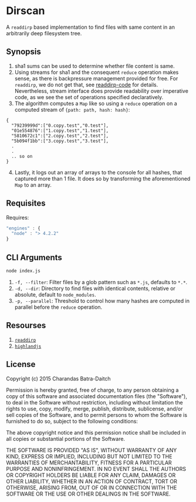 Dirscan
=======

A `readdirp` based implementation to find files with same content
in an arbitrarily deep filesystem tree.

Synopsis
--------

1. sha1 sums can be used to determine whether file content is same.
2. Using streams for sha1 and the consequent `reduce` operation makes sense, as there
is backpressure management provided for free. For `readdirp`, we do not get that, see [readdirp-code](https://github.com/thlorenz/readdirp/blob/master/stream-api.js#L22) for details. Nevertheless, stream interface does provide readability over imperative code, as we see the set of operations specified declaratively.
3. The algorithm computes a `Map` like so using a `reduce` operation on a computed stream of
`{path: path, hash: hash}`:
  ```
  {
    "79239999d":["0.copy.test","0.test"],
    "01e554876":["1.copy.test","1.test"],
    "5810672c1":["2.copy.test","2.test"],
    "5b094f1bb":["3.copy.test","3.test"],
    .
    .
    .. so on
  }
  ```
4. Lastly, it logs out an array of arrays to the console for all hashes, that
captured more than 1 file. It does so by transforming the aforementioned `Map` to
an array.

Requisites
-----------

Requires:
```js
"engines" : {
  "node" : "> 4.2.2"
}
```

CLI Arguments
-------------
```bash
node index.js
```

1. `-f, --filter`: Filter files by a glob pattern such as `*.js`, defaults to `*.*`.
2. `-d, --dir`: Directory to find files with identical contents, relative or absolute, default to `node_modules`.
3. `-p, --parallel`: Threshold to control how many hashes are computed in parallel before the `reduce` operation.

Resourses
---------
1. [`readdirp`](https://github.com/thlorenz/readdirp)
2. [`highlandjs`](http://highlandjs.org/)

License
-------
Copyright (c) 2015 Charandas Batra-Daitch

Permission is hereby granted, free of charge, to any person obtaining a copy
of this software and associated documentation files (the "Software"), to deal
in the Software without restriction, including without limitation the rights
to use, copy, modify, merge, publish, distribute, sublicense, and/or sell
copies of the Software, and to permit persons to whom the Software is
furnished to do so, subject to the following conditions:

The above copyright notice and this permission notice shall be included in
all copies or substantial portions of the Software.

THE SOFTWARE IS PROVIDED "AS IS", WITHOUT WARRANTY OF ANY KIND, EXPRESS OR
IMPLIED, INCLUDING BUT NOT LIMITED TO THE WARRANTIES OF MERCHANTABILITY,
FITNESS FOR A PARTICULAR PURPOSE AND NONINFRINGEMENT.  IN NO EVENT SHALL THE
AUTHORS OR COPYRIGHT HOLDERS BE LIABLE FOR ANY CLAIM, DAMAGES OR OTHER
LIABILITY, WHETHER IN AN ACTION OF CONTRACT, TORT OR OTHERWISE, ARISING FROM,
OUT OF OR IN CONNECTION WITH THE SOFTWARE OR THE USE OR OTHER DEALINGS IN
THE SOFTWARE.
